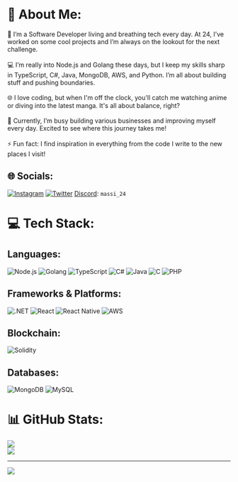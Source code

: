 # 💫 About Me:
🔭 I’m a Software Developer living and breathing tech every day. At 24, I’ve worked on some cool projects and I’m always on the lookout for the next challenge.<br><br>
💻 I’m really into Node.js and Golang these days, but I keep my skills sharp in TypeScript, C#, Java, MongoDB, AWS, and Python. I’m all about building stuff and pushing boundaries.<br><br>
🌐 I love coding, but when I'm off the clock, you'll catch me watching anime or diving into the latest manga. It's all about balance, right?<br><br>
🚀 Currently, I’m busy building various businesses and improving myself every day. Excited to see where this journey takes me!<br><br>
⚡ Fun fact: I find inspiration in everything from the code I write to the new places I visit!

## 🌐 Socials:
[![Instagram](https://img.shields.io/badge/Instagram-%23E4405F.svg?logo=Instagram&logoColor=white)](https://instagram.com/valerio_massimiani) [![Twitter](https://img.shields.io/badge/Twitter-%231DA1F2.svg?logo=Twitter&logoColor=white)](https://twitter.com/@MrMassi24) 
[Discord](https://discord.com): `massi_24`

# 💻 Tech Stack:
## Languages:
![Node.js](https://img.shields.io/badge/node.js-6DA55F?style=for-the-badge&logo=node.js&logoColor=white) ![Golang](https://img.shields.io/badge/golang-%2300ADD8.svg?style=for-the-badge&logo=go&logoColor=white) ![TypeScript](https://img.shields.io/badge/typescript-%23007ACC.svg?style=for-the-badge&logo=typescript&logoColor=white) ![C#](https://img.shields.io/badge/c%23-%23239120.svg?style=for-the-badge&logo=c-sharp&logoColor=white) ![Java](https://img.shields.io/badge/java-%23ED8B00.svg?style=for-the-badge&logo=java&logoColor=white) ![C](https://img.shields.io/badge/C-%2300599C.svg?style=for-the-badge&logo=c&logoColor=white) ![PHP](https://img.shields.io/badge/PHP-%23777BB4.svg?style=for-the-badge&logo=php&logoColor=white)

## Frameworks & Platforms:
![.NET](https://img.shields.io/badge/.NET-5C2D91?style=for-the-badge&logo=.net&logoColor=white) ![React](https://img.shields.io/badge/react-%2320232a.svg?style=for-the-badge&logo=react&logoColor=%2361DAFB) ![React Native](https://img.shields.io/badge/react_native-%2320232a.svg?style=for-the-badge&logo=react&logoColor=%2361DAFB) ![AWS](https://img.shields.io/badge/AWS-%23FF9900.svg?style=for-the-badge&logo=amazon-aws&logoColor=white)

## Blockchain:
![Solidity](https://img.shields.io/badge/Solidity-%23363636.svg?style=for-the-badge&logo=solidity&logoColor=white)

## Databases:
![MongoDB](https://img.shields.io/badge/MongoDB-%2347A248.svg?style=for-the-badge&logo=mongodb&logoColor=white) ![MySQL](https://img.shields.io/badge/mysql-%2300f.svg?style=for-the-badge&logo=mysql&logoColor=white) 

# 📊 GitHub Stats:
![](https://github-readme-stats.vercel.app/api?username=MrMassi24&theme=merko&hide_border=false&include_all_commits=true&count_private=true)<br/>
![](https://github-readme-stats.vercel.app/api/top-langs/?username=MrMassi24&theme=merko&hide_border=false&include_all_commits=true&count_private=true&layout=compact)

---
[![](https://visitcount.itsvg.in/api?id=MrMassi24&icon=0&color=0)](https://visitcount.itsvg.in)

<!-- Proudly created with GPRM ( https://gprm.itsvg.in ) -->
